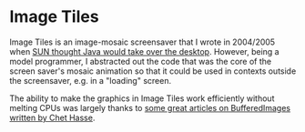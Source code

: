 # Image Tiles

Image Tiles is an image-mosaic screensaver that I wrote in 2004/2005 when [SUN thought Java would take over the desktop](http://www.javadesktop.org/articles/jdic/index.html).
However, being a model programmer, I abstracted out the code that was the core of the screen saver's mosaic animation so that it could be used in contexts outside the screensaver, e.g. in a "loading" screen.

The ability to make the graphics in Image Tiles work efficiently without melting CPUs was largely thanks to [some great articles on BufferedImages written by Chet Hasse](https://weblogs.java.net/blog/chet/archive/2003/08/bufferedimage_a.html).
